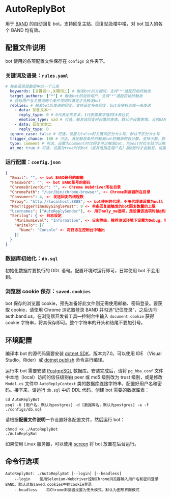 # AutoReplyBot

用于 [BAND](https://band.us/) 的自动回复 bot。支持回复主贴、回复贴及楼中楼，对 bot 加入的各个 BAND 均有效。

## 配置文件说明

bot 使用的各项配置文件保存在 `configs` 文件夹下。

### 关键词及语录：`rules.yaml`

```yaml
# 每条语录是数组中的一个元素
  keywords: [关键词一,关键词二] # 触发bot的关键词，支持"*"通配符始终触发
  target_authors: ["*"] # 触发bot的目标用户，支持"*"通配符始终触发
  # 目标用户与关键词两个条件须同时满足才会触发bot
  replies: # 触发bot后发送的回复。支持设定多条回复，bot会随机选择一条发送
    - data: 回复文本一
      reply_type: 0 # 0代表正常文本，1代表需要求值的C#表达式
      emotion_type: sad # 可选，触发该回复时设置的表情，默认不设置表情。当前BAND支持great, funny, like, shocked, sad, angry六种表情
    - data: 回复文本二
      reply_type: 0
  ignore_case: false # 可选，设置为false时关键词区分大小写，默认不区分大小写
  trigger_chance: 100 # 可选，满足触发条件时触发bot的概率的百分数，支持小数，默认为100%触发
  type: comment # 可选，设置为comment时仅回复可以触发bot，为post时仅主贴可以触发bot。默认主贴和回复均可触发
  at_me: true # 可选，设置为true时仅bot（或其他指定用户名）被@到时才会触发，设置为false时仅bot不被@到时才会触发。默认无论是否@bot均可触发
```

### 运行配置：`config.json`

```json
{
  "Email": "", <- bot BAND账号的邮箱
  "Password": "", <- bot BAND账号的密码
  "ChromeDriverDir": "", <- Chrome Webdriver所在目录
  "ChromePath": "/usr/bin/chrome-browser", <- Chrome浏览器所在目录
  "Consumers": 4, <- 发送回复的线程数
  "Proxy": "http://localhost:8888", <- bot使用的代理，不用代理请设置为null
  "MaxTriggerTimesBySinglePost": 9 <- 单条回复能触发的bot回复数量的上限
  "Usernames": ["AutoReplySender"], <- 用于only_me选项，是设置该选项时被@到才会触发回复的用户名，预期用法是设置成bot自己的用户名
  "Serilog": { <- 日志设定
    "MinimumLevel": "Information", <- 日志等级，推荐测试环境下设置为Debug，生产环境下设置为Information
    "WriteTo": [{
      "Name": "Console" <- 将日志在控制台中输出
    }]
  }  
}
```

### 数据库初始化：`db.sql`

初始化数据库要执行的 DDL 语句。配置环境时运行即可，日常使用 bot 不会用到。

### 浏览器 cookie 保存：`saved.cookies`

bot 保存的浏览器 cookie，预先准备好此文件则无需使用邮箱、密码登录。要获取 cookie，请使用 Chrome 浏览器登录 BAND 并勾选“记住登录”，之后访问 auth.band.us，在浏览器开发者工具—控制台中输入 `document.cookie` 获得 cookie 字符串，将其保存即可。整个字符串的开头和结尾不要加引号。

## 环境配置

编译本 bot 的源代码需要安装 [dotnet SDK](https://dotnet.microsoft.com/en-us/download)，版本为7.0。可以使用 IDE （Visual Studio，Rider）或 [dotnet publish](https://docs.microsoft.com/en-us/dotnet/core/tools/dotnet-publish) 命令进行编译。

运行本 bot 需要安装 [PostgreSQL](https://www.postgresql.org/download/) 数据库。安装完成后，请将 `pg_hba.conf` 文件中本地（local）访问的信任级别由 peer 或 md5 级别改为 trust 级别，或是修改 `Model.cs` 文件中 `AutoReplyContext` 类的数据库连接字符串，配置好用户名和密码。接下来，请运行 `db.sql` 中的 DDL 代码，创建 bot 需要的数据库表：

```shell
cd AutoReplyBot
psql -U [用户名，默认为postgres] -d [数据库名，默认为postgres] -a -f ./configs/db.sql
```

请根据**配置文件说明**一节设置好各配置文件，然后运行 bot：

```shell
chmod +x ./AutoReplyBot
./AutoReplyBot
```

如果使用 Linux 服务器，可以使用 [screen](https://tldr.ostera.io/screen) 将 bot 放置在后台运行。

## 命令行选项

```shell
AutoReplyBot: ./AutoReplyBot [--login] [--headless]
    --login    使用Selenium-Webdriver控制Chrome浏览器输入用户名和密码登录BAND。默认读取saved.cookies中的cookie登录
    --headless    将Chrome浏览器设置为无头模式。默认为图形界面模式
```
